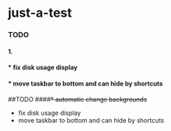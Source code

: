 just-a-test
===========
### TODO
#### 1. 
#### * fix disk usage display
#### * move taskbar to bottom and can hide by shortcuts
##<a name="dot"/>TODO
####~~* automatic change backgrounds~~
* fix disk usage display
* move taskbar to bottom and can hide by shortcuts
